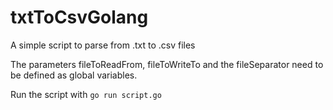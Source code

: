 # txtToCsvGolang

A simple script to parse from .txt to .csv files

The parameters fileToReadFrom, fileToWriteTo and the fileSeparator need to be defined as global variables.

Run the script with ```go run script.go```
